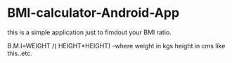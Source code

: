 BMI-calculator-Android-App
==========================


this is a simple application just to fimdout your BMI ratio.

B.M.I=WEIGHT /( HEIGHT*HEIGHT) -where weight in kgs height in cms like this..etc.